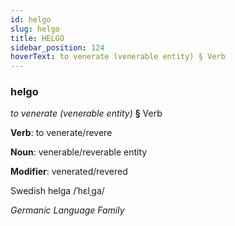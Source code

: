 ```yaml
---
id: helgo
slug: helgo
title: HELGO
sidebar_position: 124
hoverText: to venerate (venerable entity) § Verb
---
```


### helgo

*to venerate (venerable entity)* **§** Verb

**Verb**: to venerate/revere

**Noun**: venerable/reverable entity

**Modifier**: venerated/revered

Swedish helga /ˈhɛlˌɡa/

*Germanic Language Family*